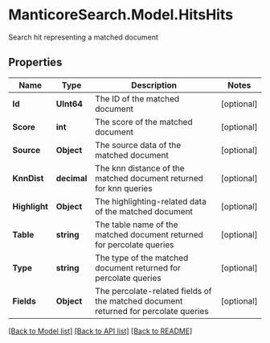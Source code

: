 # ManticoreSearch.Model.HitsHits
Search hit representing a matched document

## Properties

Name | Type | Description | Notes
------------ | ------------- | ------------- | -------------
**Id** | **UInt64** | The ID of the matched document | [optional] 
**Score** | **int** | The score of the matched document | [optional] 
**Source** | **Object** | The source data of the matched document | [optional] 
**KnnDist** | **decimal** | The knn distance of the matched document returned for knn queries | [optional] 
**Highlight** | **Object** | The highlighting-related data of the matched document | [optional] 
**Table** | **string** | The table name of the matched document returned for percolate queries | [optional] 
**Type** | **string** | The type of the matched document returned for percolate queries | [optional] 
**Fields** | **Object** | The percolate-related fields of the matched document returned for percolate queries | [optional] 

[[Back to Model list]](../README.md#documentation-for-models) [[Back to API list]](../README.md#documentation-for-api-endpoints) [[Back to README]](../README.md)

